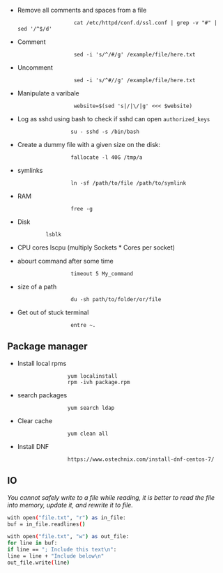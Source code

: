 * Remove all comments and spaces from a file

                        cat /etc/httpd/conf.d/ssl.conf | grep -v "#" | sed '/^$/d'

* Comment

                        sed -i 's/^/#/g' /example/file/here.txt

* Uncomment

                        sed -i 's/^#//g' /example/file/here.txt

* Manipulate a varibale

                        website=$(sed 's|/|\/|g' <<< $website)

* Log as sshd using bash to check if sshd can open `authorized_keys`

                       su - sshd -s /bin/bash

* Create a dummy file with a given size on the disk:

                       fallocate -l 40G /tmp/a

* symlinks

                       ln -sf /path/to/file /path/to/symlink

* RAM

                       free -g

* Disk

		       lsblk

* CPU cores
                       lscpu (multiply Sockets \* Cores per socket)

* abourt command after some time

                       timeout 5 My_command

* size of a path

                       du -sh path/to/folder/or/file

* Get out of stuck terminal

                       entre ~.


## Package manager

* Install local rpms

                      yum localinstall
                      rpm -ivh package.rpm

* search packages

                      yum search ldap

* Clear cache

                      yum clean all

* Install DNF

                      https://www.ostechnix.com/install-dnf-centos-7/


## IO

_You cannot safely write to a file while reading, it is better to read the file into memory, update it, and rewrite it to file._

```bash
with open("file.txt", "r") as in_file:
buf = in_file.readlines()

with open("file.txt", "w") as out_file:
for line in buf:
if line == "; Include this text\n":
line = line + "Include below\n"
out_file.write(line)
```
